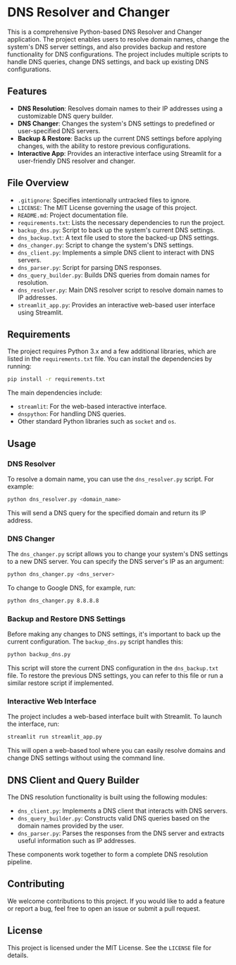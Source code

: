 
# DNS Resolver and Changer

This is a comprehensive Python-based DNS Resolver and Changer application. The project enables users to resolve domain names, change the system's DNS server settings, and also provides backup and restore functionality for DNS configurations. The project includes multiple scripts to handle DNS queries, change DNS settings, and back up existing DNS configurations.

## Features

- **DNS Resolution**: Resolves domain names to their IP addresses using a customizable DNS query builder.
- **DNS Changer**: Changes the system's DNS settings to predefined or user-specified DNS servers.
- **Backup & Restore**: Backs up the current DNS settings before applying changes, with the ability to restore previous configurations.
- **Interactive App**: Provides an interactive interface using Streamlit for a user-friendly DNS resolver and changer.

## File Overview

- `.gitignore`: Specifies intentionally untracked files to ignore.
- `LICENSE`: The MIT License governing the usage of this project.
- `README.md`: Project documentation file.
- `requirements.txt`: Lists the necessary dependencies to run the project.
- `backup_dns.py`: Script to back up the system's current DNS settings.
- `dns_backup.txt`: A text file used to store the backed-up DNS settings.
- `dns_changer.py`: Script to change the system's DNS settings.
- `dns_client.py`: Implements a simple DNS client to interact with DNS servers.
- `dns_parser.py`: Script for parsing DNS responses.
- `dns_query_builder.py`: Builds DNS queries from domain names for resolution.
- `dns_resolver.py`: Main DNS resolver script to resolve domain names to IP addresses.
- `streamlit_app.py`: Provides an interactive web-based user interface using Streamlit.

## Requirements

The project requires Python 3.x and a few additional libraries, which are listed in the `requirements.txt` file. You can install the dependencies by running:

```bash
pip install -r requirements.txt
```

The main dependencies include:
- `streamlit`: For the web-based interactive interface.
- `dnspython`: For handling DNS queries.
- Other standard Python libraries such as `socket` and `os`.

## Usage

### DNS Resolver

To resolve a domain name, you can use the `dns_resolver.py` script. For example:

```bash
python dns_resolver.py <domain_name>
```

This will send a DNS query for the specified domain and return its IP address.

### DNS Changer

The `dns_changer.py` script allows you to change your system's DNS settings to a new DNS server. You can specify the DNS server's IP as an argument:

```bash
python dns_changer.py <dns_server>
```

To change to Google DNS, for example, run:

```bash
python dns_changer.py 8.8.8.8
```

### Backup and Restore DNS Settings

Before making any changes to DNS settings, it's important to back up the current configuration. The `backup_dns.py` script handles this:

```bash
python backup_dns.py
```

This script will store the current DNS configuration in the `dns_backup.txt` file. To restore the previous DNS settings, you can refer to this file or run a similar restore script if implemented.

### Interactive Web Interface

The project includes a web-based interface built with Streamlit. To launch the interface, run:

```bash
streamlit run streamlit_app.py
```

This will open a web-based tool where you can easily resolve domains and change DNS settings without using the command line.

## DNS Client and Query Builder

The DNS resolution functionality is built using the following modules:
- `dns_client.py`: Implements a DNS client that interacts with DNS servers.
- `dns_query_builder.py`: Constructs valid DNS queries based on the domain names provided by the user.
- `dns_parser.py`: Parses the responses from the DNS server and extracts useful information such as IP addresses.

These components work together to form a complete DNS resolution pipeline.

## Contributing

We welcome contributions to this project. If you would like to add a feature or report a bug, feel free to open an issue or submit a pull request.

## License

This project is licensed under the MIT License. See the `LICENSE` file for details.
